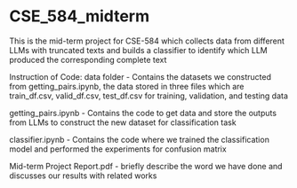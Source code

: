 # CSE_584_midterm

This is the mid-term project for CSE-584 which collects data from different LLMs with truncated texts and builds a classifier to identify which LLM produced the corresponding complete text


Instruction of Code:
data folder - Contains the datasets we constructed from getting_pairs.ipynb, the data stored in three files which are train_df.csv, valid_df.csv, test_df.csv for training, validation, and testing data

getting_pairs.ipynb - Contains the code to get data and store the outputs from LLMs to construct the new dataset for classification task

classifier.ipynb - Contains the code where we trained the classification model and performed the experiments for confusion matrix

Mid-term Project Report.pdf - briefly describe the word we have done and discusses our results with related works
